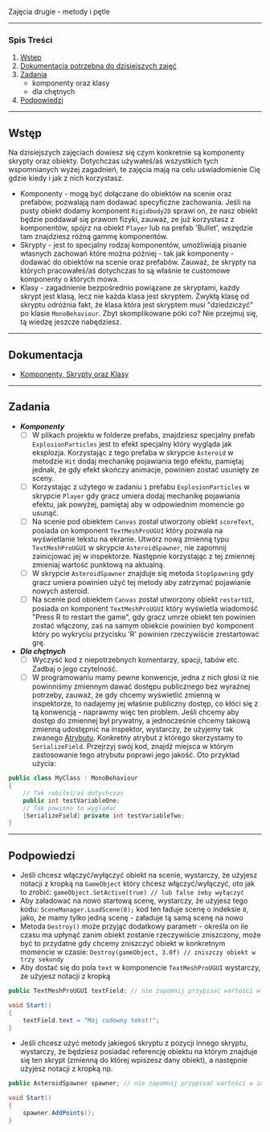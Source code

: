 Zajęcia drugie - metody i pętle

---
### Spis Treści
1. [Wstęp](##wstęp)
2. [Dokumentacja potrzebna do dzisiejszych zajęć](##dokumentacja)
3. [Zadania](##zadania)
	- komponenty oraz klasy
	- dla chętnych
4. [Podpowiedzi](##podpowiedzi)

---
## Wstęp
Na dzisiejszych zajęciach dowiesz się czym konkretnie są komponenty skrypty oraz obiekty. Dotychczas używałeś/aś wszystkich tych wspomnianych wyżej zagadnień, te zajęcia mają na celu uświadomienie Cię gdzie kiedy i jak z nich korzystasz.
- Komponenty - mogą być dołączane do obiektów na scenie oraz prefabów, pozwalają nam dodawać specyficzne zachowania. Jeśli na pusty obiekt dodamy komponent `Rigidbody2D` sprawi on, że nasz obiekt będzie poddawał się prawom fizyki, zauważ, ze już korzystasz z komponentów, spójrz na obiekt `Player` lub na prefab 'Bullet', wszędzie tam znajdziesz różną gammę komponentów.
- Skrypty - jest to specjalny rodzaj komponentów, umożliwiają pisanie własnych zachowań które można później - tak jak komponenty - dodawać do obiektów na scenie oraz prefabów. Zauważ, że skrypty na których pracowałeś/aś dotychczas to są właśnie te customowe komponenty o których mowa.
- Klasy - zagadnienie bezpośrednio powiązane ze skryptami, każdy skrypt jest klasą, lecz nie każda klasa jest skryptem. Zwykłą klasę od skryptu odróżnia fakt, że klasa która jest skryptem musi "dziedziczyć" po klasie `MonoBehaviour`. Zbyt skomplikowane póki co? Nie przejmuj się, tą wiedzę jeszcze nabędziesz.

---
## Dokumentacja
- [Komponenty, Skrypty oraz Klasy](dokumentacja_KOMPONENTY.pdf)

---
## Zadania
- ***Komponenty***
	- [ ] W plikach projektu w folderze prefabs, znajdziesz specjalny prefab `ExplosionParticles` jest to efekt specjalny który wygląda jak eksplozja. Korzystając z tego prefaba w skrypcie `Asteroid` w metodzie `Hit` dodaj mechanikę pojawiania tego efektu, pamiętaj jednak, że gdy efekt skończy animacje, powinien zostać usunięty ze sceny.
	- [ ] Korzystając z użytego w zadaniu `1` prefabu `ExplosionParticles` w skrypcie `Player` gdy gracz umiera dodaj mechanikę pojawiania efektu, jak powyżej, pamiętaj aby w odpowiednim momencie go usunąć.
	- [ ] Na scenie pod obiektem `Canvas` został utworzony obiekt `scoreText`, posiada on komponent `TextMeshProUGUI` który pozwala na wyświetlanie tekstu na ekranie. Utwórz nową zmienną typu `TextMeshProUGUI` w skrypcie `AsteroidSpawner`, nie zapomnij zainicjować jej w inspektorze. Następnie korzystając z tej zmiennej zmieniaj wartość punktową na aktualną.
	- [ ] W skrypcie `AsteroidSpawner` znajduje się metoda `StopSpawning` gdy gracz umiera powinien użyć tej metody aby zatrzymać pojawianie nowych asteroid.
	- [ ] Na scenie pod obiektem `Canvas` został utworzony obiekt `restartUI`, posiada on komponent `TextMeshProUGUI` który wyświetla wiadomość "Press R to restart the game", gdy gracz umrze obiekt ten powinien zostać włączony, zaś na samym obiekcie powinien być komponent który po wykryciu przycisku 'R' powinien rzeczywiście zrestartować grę.
- ***Dla chętnych***
	- [ ] Wyczyść kod z niepotrzebnych komentarzy, spacji, tabów etc. Zadbaj o jego czytelność. 
	- [ ] W programowaniu mamy pewne konwencje, jedna z nich głosi iż nie powinniśmy zmiennym dawać dostępu publicznego bez wyraźnej potrzeby, zauważ, że gdy chcemy wyświetlić zmienną w inspektorze, to nadajemy jej właśnie publiczny dostęp, co kłóci się z tą konwencją - naprawmy więc ten problem. Jeśli chcemy aby dostęp do zmiennej był prywatny, a jednocześnie chcemy takową zmienną udostępnić na inspektor, wystarczy, że użyjemy tak zwanego [Atrybutu](https://docs.unity3d.com/6000.0/Documentation/Manual/unity-attributes.html). Konkretny atrybut z którego skorzystamy to `SerializeField`. Przejrzyj swój kod, znajdź miejsca w którym zastosowanie tego atrybutu poprawi jego jakość. Oto przykład użycia:
```C#
public class MyClass : MonoBehaviour
{
	// Tak robiłeś/aś dotychczas
	public int testVariableOne;
	// Tak powinno to wyglądać
	[SerializeField] private int testVariableTwo;
}
```

---
## Podpowiedzi
- Jeśli chcesz włączyć/wyłączyć obiekt na scenie, wystarczy, że użyjesz notacji z kropką na `GameObject` który chcesz włączyć/wyłączyć, oto jak to zrobić: `gameObject.SetActive(true) // lub false żeby wyłączyć`
- Aby załadować na nowo startową scenę, wystarczy, że użyjesz tego kodu: `SceneManager.LoadScene(0);` kod ten ładuje scenę o indeksie `0`, jako, że mamy tylko jedną scenę - załaduje tą samą scenę na nowo
- Metoda `Destroy()` może przyjąć dodatkowy parametr - określa on ile czasu ma upłynąć zanim obiekt zostanie rzeczywiście zniszczony, może być to przydatne gdy chcemy zniszczyć obiekt w konkretnym momencie w czasie: `Destroy(gameObject, 3.0f) // zniszczy obiekt w trzy sekundy`
- Aby dostać się do pola `text` w komponencie `TextMeshProUGUI` wystarczy, że użyjesz notacji z kropką 
```C#
public TextMeshProUGUI textField; // nie zapomnij przypisać wartości w inspektorze!

void Start()
{
	textField.text = "Mój cudowny tekst!";
}
```
- Jeśli chcesz użyć metody jakiegoś skryptu z pozycji innego skryptu, wystarczy, że będziesz posiadać referencję obiektu na którym znajduje się ten skrypt (zmienną do której wpiszesz dany obiekt), a następnie użyjesz notacji z kropką np.
```C#
public AsteroidSpawner spawner; // nie zapomnij przypisać wartości w inspektorze!

void Start()
{
	spawner.AddPoints();
}
```